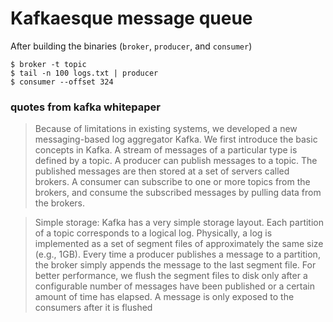 # Kafkaesque message queue

After building the binaries (`broker`, `producer`, and `consumer`)

    $ broker -t topic
    $ tail -n 100 logs.txt | producer
    $ consumer --offset 324



### quotes from kafka whitepaper
> Because  of  limitations  in  existing  systems,  we  developed  a  new
>     messaging-based  log  aggregator  Kafka.  We  first  introduce  the
>     basic concepts in Kafka. A stream of messages of a particular type
>     is defined by a topic. A producer
>     can publish messages to a topic.
>     The  published  messages  are  then  stored  at  a  set  of  servers  called
>     brokers. A consumer can subscribe to one or more topics from the
>     brokers,  and  consume  the  subscribed  messages  by  pulling  data
>     from the brokers.

> Simple  storage:  Kafka  has  a  very  simple  storage  layout.  Each
>     partition of a topic corresponds to a logical log. Physically, a log
>     is  implemented  as  a  set  of  segment  files  of  approximately  the
>     same size (e.g., 1GB). Every time a producer publishes a message
>     to  a  partition,  the  broker  simply  appends  the  message  to  the  last
>     segment file. For better performance, we flush the segment files to
>     disk  only  after  a  configurable  number  of  messages  have  been
>     published  or  a  certain  amount  of  time  has  elapsed.  A  message  is
>     only exposed to the consumers after it is flushed

